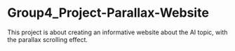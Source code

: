 # Group4_Project-Parallax-Website
This project is about creating an informative website about the AI topic, with the parallax scrolling effect.
